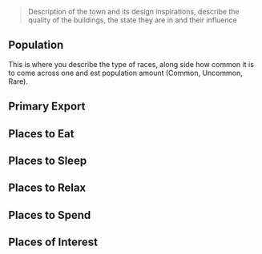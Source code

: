 > Description of the town and its design inspirations, describe the quality of the buildings, the state they are in and their influence

## Population
This is where you describe the type of races, along side how common it is to come across one and est population amount (Common, Uncommon, Rare).
## Primary Export


## Places to Eat

## Places to Sleep

## Places to Relax

## Places to Spend

## Places of Interest

